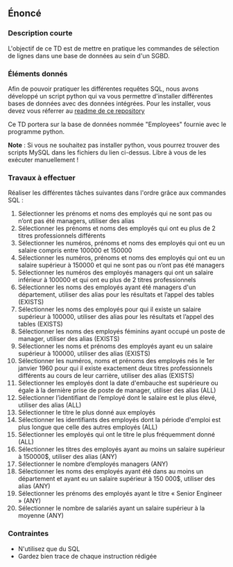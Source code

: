 ## Énoncé

### Description courte

L'objectif de ce TD est de mettre en pratique les commandes de sélection de lignes dans une base de données au sein d'un SGBD.

### Éléments donnés 

Afin de pouvoir pratiquer les différentes requêtes SQL, nous avons développé un script python qui va vous permettre d'installer différentes bases de données avec des données intégrées. Pour les installer, vous devez vous réferrer au <a href="https://github.com/Microleadoff/database-installer-py" title="repository du code python d'installation des bases de données" target="_blank">readme de ce repository</a>

Ce TD portera sur la base de données nommée "Employees" fournie avec le programme python.

**Note** : Si vous ne souhaitez pas installer python, vous pourrez trouver des scripts MySQL dans les fichiers du lien ci-dessus. Libre à vous de les exécuter manuellement !

### Travaux à effectuer

Réaliser les différentes tâches suivantes dans l'ordre grâce aux commandes SQL :

1. Sélectionner les prénoms et noms des employés qui ne sont pas ou n’ont pas été managers, utiliser des alias 
2. Sélectionner les prénoms et noms  des employés qui ont eu plus de 2 titres professionnels différents
3. Sélectionner les numéros, prénoms et noms des employés qui ont eu un salaire compris entre 100000 et 150000
4. Sélectionner les numéros, prénoms et noms des employés qui ont eu un salaire supérieur à 150000 et qui ne sont pas  ou n’ont pas été managers 
5. Sélectionner les numéros des employés managers qui ont un salaire inférieur à 100000 et qui ont eu plus de 2 titres professionnels 
6. Sélectionner les noms des employés ayant été managers d'un département, utiliser des alias pour les résultats et l’appel des tables (EXISTS)
7. Sélectionner les noms des employés pour qui il existe un salaire supérieur à 100000, utiliser des alias pour les résultats et l’appel des tables (EXISTS)
8. Sélectionner les noms des employés féminins ayant occupé un poste de manager, utiliser des alias (EXISTS)
9. Sélectionner les noms et prénoms des employés ayant eu un salaire supérieur à 100000, utiliser des alias (EXISTS)
10. Sélectionner les numéros, noms et prénoms des employés nés le 1er janvier 1960 pour qui il existe exactement deux titres professionnels différents au cours de leur carrière, utiliser des alias (EXISTS)
11. Sélectionner les employés dont la date d'embauche est supérieure ou égale à la dernière prise de poste de manager, utiliser des alias (ALL)
12. Sélectionner l’identifiant de l’employé dont le salaire est le plus élevé, utiliser des alias (ALL)
13. Sélectionner le titre le plus donné aux employés
14. Sélectionner les identifiants des employés dont la période d'emploi est plus longue que celle des autres employés (ALL)
15. Sélectionner les employés qui ont le titre le plus fréquemment donné (ALL)
16. Sélectionner les titres des employés ayant au moins un salaire supérieur à 150000$, utiliser des alias (ANY)
17. Sélectionner le nombre d’employés managers (ANY)
18. Sélectionner les noms des employés ayant été dans au moins un département et ayant eu un salaire supérieur à 150 000$, utiliser des alias (ANY)
19. Sélectionner les prénoms des employés ayant le titre « Senior Engineer » (ANY)
20. Sélectionner le nombre de salariés ayant un salaire supérieur à la moyenne (ANY)


### Contraintes

- N'utilisez que du SQL
- Gardez bien trace de chaque instruction rédigée